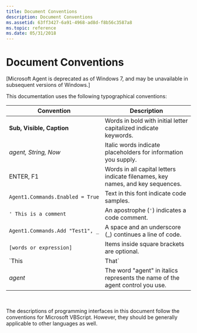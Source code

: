 ```yaml
---
title: Document Conventions
description: Document Conventions
ms.assetid: 63ff3427-6a91-4968-ad8d-f8b56c3587a8
ms.topic: reference
ms.date: 05/31/2018
---
```


# Document Conventions

\[Microsoft Agent is deprecated as of Windows 7, and may be unavailable in subsequent versions of Windows.\]

This documentation uses the following typographical conventions:



| Convention                       | Description                                                                    |
|----------------------------------|--------------------------------------------------------------------------------|
| **Sub, Visible, Caption**        | Words in bold with initial letter capitalized indicate keywords.               |
| *agent, String, Now*             | Italic words indicate placeholders for information you supply.                 |
| ENTER, F1                        | Words in all capital letters indicate filenames, key names, and key sequences. |
| `Agent1.Commands.Enabled = True` | Text in this font indicate code samples.                                       |
| `' This is a comment`            | An apostrophe (`'`) indicates a code comment.                                  |
| `Agent1.Commands.Add "Test1", _` | A space and an underscore (\_) continues a line of code.                       |
| `[words or expression]`          | Items inside square brackets are optional.                                     |
| `This | That`                    | A vertical bar indicates a choice between two or more items.                   |
| *agent*                          | The word "agent" in italics represents the name of the agent control you use.  |



 

The descriptions of programming interfaces in this document follow the conventions for Microsoft VBScript. However, they should be generally applicable to other languages as well.

 

 




